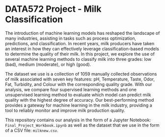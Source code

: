 # DATA572 Project - Milk Classification

The introduction of machine learning models has reshaped the landscape of many industries, assisting in tasks such as process optimization, predictions, and classification. In recent years, milk producers have taken an interest in how they can effectively leverage classification-based models to determine the quality of their milk. In this project, we explore the use of several machine learning methods to classify milk into three grades: low (bad), medium (moderate), or high (good). 

The dataset we use is a collection of 1059 manually collected observations of milk associated with seven key features: pH, Temperature, Taste, Odor, Fat, Turbidity, and Colour with the corresponding quality grade. With our analysis, we compare four supervised learning methods and one unsupervised learning method to evaluate which model can predict milk quality with the highest degree of accuracy. Our best-performing method provides a gateway for machine learning in the milk industry, providing a tool to reliably monitor and improve milk production quality. 

This repository contains our analysis in the form of a Jupyter Notebook: `Final_Project_Workbook.ipynb` as well as the dataset that we use in the form of a CSV file: `milknew.csv`.